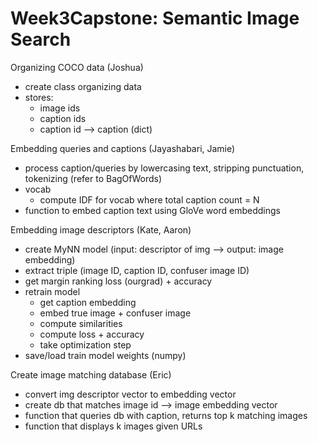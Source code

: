 # Week3Capstone: Semantic Image Search

Organizing COCO data (Joshua)
- create class organizing data
- stores:
    - image ids
    - caption ids
    - caption id --> caption (dict)

Embedding queries and captions (Jayashabari, Jamie)
- process caption/queries by lowercasing text, stripping punctuation, tokenizing (refer to BagOfWords)
- vocab
  - compute IDF for vocab where total caption count = N
- function to embed caption text using GloVe word embeddings

Embedding image descriptors (Kate, Aaron)
- create MyNN model (input: descriptor of img --> output: image embedding)
- extract triple (image ID, caption ID, confuser image ID)
- get margin ranking loss (ourgrad) + accuracy
- retrain model
  - get caption embedding
  - embed true image + confuser image
  - compute similarities
  - compute loss + accuracy
  - take optimization step
- save/load train model weights (numpy)

Create image matching database (Eric)
- convert img descriptor vector to embedding vector
- create db that matches image id --> image embedding vector
- function that queries db with caption, returns top k matching images
- function that displays k images given URLs
